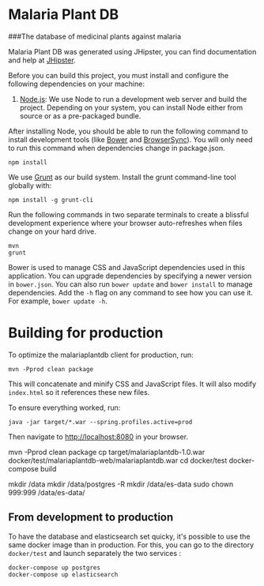 # Malaria Plant DB

###The database of medicinal plants against malaria

Malaria Plant DB was generated using JHipster, you can find documentation and help at [JHipster][].

Before you can build this project, you must install and configure the following dependencies on your machine:

1. [Node.js][]: We use Node to run a development web server and build the project.
   Depending on your system, you can install Node either from source or as a pre-packaged bundle.

After installing Node, you should be able to run the following command to install development tools (like
[Bower][] and [BrowserSync][]). You will only need to run this command when dependencies change in package.json.

    npm install

We use [Grunt][] as our build system. Install the grunt command-line tool globally with:

    npm install -g grunt-cli

Run the following commands in two separate terminals to create a blissful development experience where your browser
auto-refreshes when files change on your hard drive.

    mvn
    grunt

Bower is used to manage CSS and JavaScript dependencies used in this application. You can upgrade dependencies by
specifying a newer version in `bower.json`. You can also run `bower update` and `bower install` to manage dependencies.
Add the `-h` flag on any command to see how you can use it. For example, `bower update -h`.

# Building for production

To optimize the malariaplantdb client for production, run:

    mvn -Pprod clean package

This will concatenate and minify CSS and JavaScript files. It will also modify `index.html` so it references
these new files.

To ensure everything worked, run:

    java -jar target/*.war --spring.profiles.active=prod

Then navigate to [http://localhost:8080](http://localhost:8080) in your browser.

[JHipster]: https://jhipster.gitub.io/
[Node.js]: https://nodejs.org/
[Bower]: http://bower.io/
[Grunt]: http://gruntjs.com/
[BrowserSync]: http://www.browsersync.io/


   mvn -Pprod clean package
   cp target/malariaplantdb-1.0.war docker/test/malariaplantdb-web/malariaplantdb.war
   cd docker/test
   docker-compose build
   
   mkdir /data
   mkdir /data/postgres -R
   mkdir /data/es-data
   sudo chown 999:999 /data/es-data/
   
   
   
## From development to production

To have the database and elasticsearch set quicky, it's possible to use the same docker image than in production. For 
this, you can go to the directory `docker/test` and launch separately the two services :

    docker-compose up postgres
    docker-compose up elasticsearch
   
   
